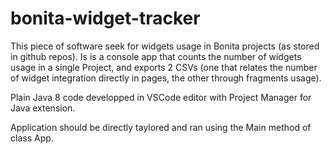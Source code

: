 # bonita-widget-tracker

This piece of software seek for widgets usage in Bonita projects (as stored in github repos).
Is is a console app that counts the number of widgets usage in a single Project, and exports 2 CSVs (one that relates the number of widget integration directly in pages, the other through fragments usage).

Plain Java 8 code developped in VSCode editor with Project Manager for Java extension.

Application should be directly taylored and ran using the Main method of class App.